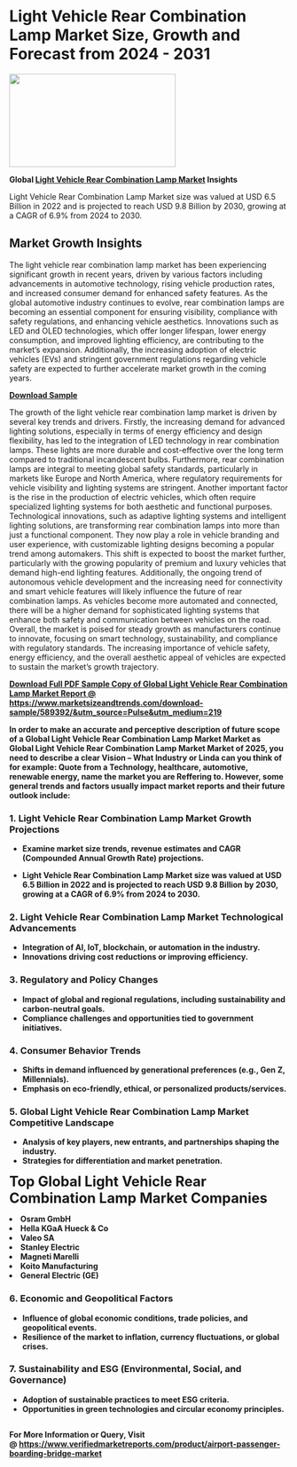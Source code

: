 <H1>Light Vehicle Rear Combination Lamp Market Size, Growth and Forecast from 2024 - 2031</H1><img class="aligncenter size-medium wp-image-584254" src="https://thirdeyenews.in/wp-content/uploads/2024/09/Global-Market-Research-300x168.jpeg" alt="" width="300" height="168" /><p><strong>Global&nbsp;<a href="https://www.marketsizeandtrends.com/download-sample/589392/&amp;utm_source=Pulse&amp;utm_medium=219">Light Vehicle Rear Combination Lamp Market</a> Insights</strong></p><p>Light Vehicle Rear Combination Lamp Market size was valued at USD 6.5 Billion in 2022 and is projected to reach USD 9.8 Billion by 2030, growing at a CAGR of 6.9% from 2024 to 2030.</p><p><h2>Market Growth Insights</h2> <p>The light vehicle rear combination lamp market has been experiencing significant growth in recent years, driven by various factors including advancements in automotive technology, rising vehicle production rates, and increased consumer demand for enhanced safety features. As the global automotive industry continues to evolve, rear combination lamps are becoming an essential component for ensuring visibility, compliance with safety regulations, and enhancing vehicle aesthetics. Innovations such as LED and OLED technologies, which offer longer lifespan, lower energy consumption, and improved lighting efficiency, are contributing to the market’s expansion. Additionally, the increasing adoption of electric vehicles (EVs) and stringent government regulations regarding vehicle safety are expected to further accelerate market growth in the coming years.</p> <p><strong><a href="#">Download Sample</a></strong></p> <p>The growth of the light vehicle rear combination lamp market is driven by several key trends and drivers. Firstly, the increasing demand for advanced lighting solutions, especially in terms of energy efficiency and design flexibility, has led to the integration of LED technology in rear combination lamps. These lights are more durable and cost-effective over the long term compared to traditional incandescent bulbs. Furthermore, rear combination lamps are integral to meeting global safety standards, particularly in markets like Europe and North America, where regulatory requirements for vehicle visibility and lighting systems are stringent. Another important factor is the rise in the production of electric vehicles, which often require specialized lighting systems for both aesthetic and functional purposes. Technological innovations, such as adaptive lighting systems and intelligent lighting solutions, are transforming rear combination lamps into more than just a functional component. They now play a role in vehicle branding and user experience, with customizable lighting designs becoming a popular trend among automakers. This shift is expected to boost the market further, particularly with the growing popularity of premium and luxury vehicles that demand high-end lighting features. Additionally, the ongoing trend of autonomous vehicle development and the increasing need for connectivity and smart vehicle features will likely influence the future of rear combination lamps. As vehicles become more automated and connected, there will be a higher demand for sophisticated lighting systems that enhance both safety and communication between vehicles on the road. Overall, the market is poised for steady growth as manufacturers continue to innovate, focusing on smart technology, sustainability, and compliance with regulatory standards. The increasing importance of vehicle safety, energy efficiency, and the overall aesthetic appeal of vehicles are expected to sustain the market’s growth trajectory. <p><strong><a href="#"></p><p><span class=""><strong>Download Full PDF Sample Copy of Global Light Vehicle Rear Combination Lamp Market Report</strong> @ <a href="https://www.marketsizeandtrends.com/download-sample/589392/&amp;utm_source=Pulse&amp;utm_medium=219" target="_blank">https://www.marketsizeandtrends.com/download-sample/589392/&amp;utm_source=Pulse&amp;utm_medium=219</a></span></p><p>In order to make an accurate and perceptive description of future scope of a Global&nbsp;Light Vehicle Rear Combination Lamp Market Market as Global&nbsp;Light Vehicle Rear Combination Lamp Market Market of 2025, you need to describe a clear Vision &ndash; What Industry or Linda can you think of for example: Quote from a Technology, healthcare, automotive, renewable energy, name the market you are Reffering to. However, some general trends and factors usually impact market reports and their future outlook include:</p><h3>1.&nbsp;<strong>Light Vehicle Rear Combination Lamp Market Growth Projections</strong></h3><ul><li>Examine market size trends, revenue estimates and CAGR (Compounded Annual Growth Rate) projections.</li><li><p>Light Vehicle Rear Combination Lamp Market size was valued at USD 6.5 Billion in 2022 and is projected to reach USD 9.8 Billion by 2030, growing at a CAGR of 6.9% from 2024 to 2030.</p></li></ul><h3>2.&nbsp;<strong>Light Vehicle Rear Combination Lamp Market Technological Advancements</strong></h3><ul><li>Integration of AI, IoT, blockchain, or automation in the industry.</li><li>Innovations driving cost reductions or improving efficiency.</li></ul><h3>3.&nbsp;<strong>Regulatory and Policy Changes</strong></h3><ul><li>Impact of global and regional regulations, including sustainability and carbon-neutral goals.</li><li>Compliance challenges and opportunities tied to government initiatives.</li></ul><h3>4.&nbsp;<strong>Consumer Behavior Trends</strong></h3><ul><li>Shifts in demand influenced by generational preferences (e.g., Gen Z, Millennials).</li><li>Emphasis on eco-friendly, ethical, or personalized products/services.</li></ul><h3>5.&nbsp;<strong>Global Light Vehicle Rear Combination Lamp Market Competitive Landscape</strong></h3><ul><li>Analysis of key players, new entrants, and partnerships shaping the industry.</li><li>Strategies for differentiation and market penetration.</li></ul><p data-pm-slice="1 1 []"><span style="color: inherit; font-family: inherit; font-size: 25px;">Top Global Light Vehicle Rear Combination Lamp Market Companies</span></p><div class="" data-test-id=""><p><li>Osram GmbH</li><li> Hella KGaA Hueck & Co</li><li> Valeo SA</li><li> Stanley Electric</li><li> Magneti Marelli</li><li> Koito Manufacturing</li><li> General Electric (GE)</li></p></div><h3>6.&nbsp;<strong>Economic and Geopolitical Factors</strong></h3><ul><li>Influence of global economic conditions, trade policies, and geopolitical events.</li><li>Resilience of the market to inflation, currency fluctuations, or global crises.</li></ul><h3>7.&nbsp;<strong>Sustainability and ESG (Environmental, Social, and Governance)</strong></h3><ul><li>Adoption of sustainable practices to meet ESG criteria.</li><li>Opportunities in green technologies and circular economy principles.</li></ul><h2><strong style="font-size: 14px;">For More Information or Query, Visit @&nbsp;</strong><a style="background-color: #ffffff; font-size: 14px;" href="https://www.marketsizeandtrends.com/report/light-vehicle-rear-combination-lamp-market/" target="_blank">https://www.verifiedmarketreports.com/product/airport-passenger-boarding-bridge-market</a></h2>
